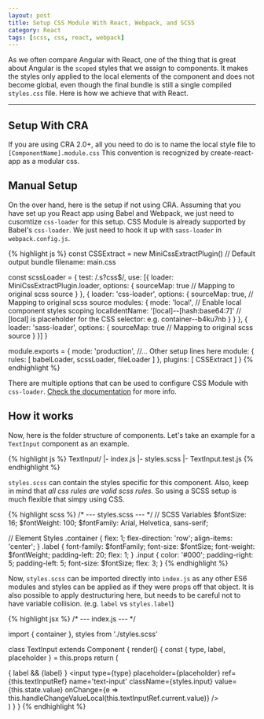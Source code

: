```yaml
---
layout: post
title: Setup CSS Module With React, Webpack, and SCSS
category: React
tags: [scss, css, react, webpack]
---
```


As we often compare Angular with React, one of the thing that is great about Angular is the `scoped` styles that we assign to components. It makes the styles only applied to the local elements of the component and does not become global, even though the final bundle is still a single compiled `styles.css` file. Here is how we achieve that with React.

---

## Setup With CRA

If you are using CRA 2.0+, all you need to do is to name the local style file to `[ComponentName].module.css` This convention is recognized by create-react-app as a modular css.

## Manual Setup

On the over hand, here is the setup if not using CRA. Assuming that you have set up you React app using Babel and Webpack, we just need to cusomtize `css-loader` for this setup. CSS Module is already supported by Babel's `css-loader`. We just need to hook it up with `sass-loader` in `webpack.config.js`.

{% highlight js %}
const CSSExtract = new MiniCssExtractPlugin() // Default output bundle filename: main.css

const scssLoader = {
  test: /\.s?css$/,
  use: [{
    loader: MiniCssExtractPlugin.loader,
    options: {
      sourceMap: true // Mapping to original scss source
    }
  }, {
    loader: 'css-loader',
    options: {
      sourceMap: true, // Mapping to original scss source
      modules: {
        mode: 'local', // Enable local component styles scoping
        localIdentName: '[local]--[hash:base64:7]' // [local] is placeholder for the CSS selector: e.g. container--b4ku7nb
      }
    }
  }, {
    loader: 'sass-loader',
    options: {
      sourceMap: true // Mapping to original scss source
    }
  }]
}

module.exports = {
  mode: 'production',
  //... Other setup lines here
  module: {
    rules: [
      babelLoader,
      scssLoader,
      fileLoader
    ]
  },
  plugins: [
    CSSExtract
  ]
}
{% endhighlight %}

There are multiple options that can be used to configure CSS Module with `css-loader`. [Check the documentation](https://github.com/webpack-contrib/css-loader#modules) for more info.

## How it works

Now, here is the folder structure of components. Let's take an example for a `TextInput` component as an example.

{% highlight js %}
TextInput/
|- index.js
|- styles.scss
|- TextInput.test.js
{% endhighlight %}

`styles.scss` can contain the styles specific for this component. Also, keep in mind that *all css rules are valid scss rules.* So using a SCSS setup is much flexible that simpy using CSS.

{% highlight scss %}
/* --- styles.scss --- */
// SCSS Variables
$fontSize: 16;
$fontWeight: 100;
$fontFamily: Arial, Helvetica, sans-serif;

// Element Styles
.container {
  flex: 1;
  flex-direction: 'row';
  align-items: 'center';
}
.label {
  font-family: $fontFamily;
  font-size: $fontSize;
  font-weight: $fontWeight;
  padding-left: 20;
  flex: 1;
}
.input {
  color: '#000';
  padding-right: 5;
  padding-left: 5;
  font-size: $fontSize;
  flex: 3;
}
{% endhighlight %}

Now, `styles.scss` can be imported directly into `index.js` as any other ES6 modules and styles can be applied as if they were props off that object. It is also possible to apply destructuring here, but needs to be careful not to have variable collision. (e.g. `label` vs `styles.label`)

{% highlight jsx %}
/* --- index.js --- */

import { container }, styles from './styles.scss'

class TextInput extends Component {
  render() {
    const { type, label, placeholder } = this.props
    return (
      <div className={container}>
        {
          label &&
          <label htmlFor='text-input' className={styles.label}>
            {label}
          </label>
        }
        <input
          type={type}
          placeholder={placeholder}
          ref={this.textInputRef}
          name='text-input'
          className={styles.input}
          value={this.state.value}
          onChange={e => this.handleChangeValueLocal(this.textInputRef.current.value)}
        />
      </div>
    )
  }
}
{% endhighlight %}
